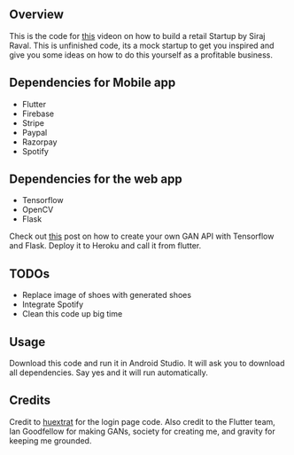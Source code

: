 ## Overview

This is the code for [this](https://www.youtube.com/watch?v=fF6f0nzlfUA&feature=youtu.be) videon on how to build a retail Startup by Siraj Raval. This is unfinished code, its a mock startup to get you inspired and give you some ideas on how to do this yourself as a profitable business. 

## Dependencies for Mobile app

- Flutter
- Firebase
- Stripe 
- Paypal
- Razorpay
- Spotify

## Dependencies for the web app

- Tensorflow
- OpenCV
- Flask

Check out [this](https://becominghuman.ai/creating-restful-api-to-tensorflow-models-c5c57b692c10) post on how to create your own GAN API with Tensorflow and Flask. Deploy it to Heroku and call it from flutter. 

## TODOs

- Replace image of shoes with generated shoes
- Integrate Spotify
- Clean this code up big time

## Usage

Download this code and run it in Android Studio. It will ask you to download all dependencies. Say yes and it will run automatically. 

## Credits

Credit to [huextrat](https://github.com/huextrat/TheGorgeousLogin) for the login page code. Also credit to the Flutter team, Ian Goodfellow for making GANs, society for creating me, and gravity for keeping me grounded. 

